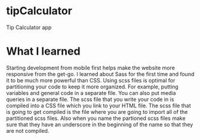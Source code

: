 # tipCalculator
Tip Calculator app
# What I learned
Starting development from mobile first helps make the website more responsive from the get-go.
I learned about Sass for the first time and found it to be much more powerful than CSS.
Using scss files is optimal for partitioning your code to keep it more organized.
For example, putting variables and  general code in a separate file. You can also 
put media queries in a separate file.
The scss file that you write your code in is compiled into a CSS file which you link to your HTML file.
The scss file that is going to get compiled is the file where you are going to import all of the partitioned 
scss files. Also when you name the partioned scss files make sure that they have an underscore in the beginning
of the name so that they are not compiled.
